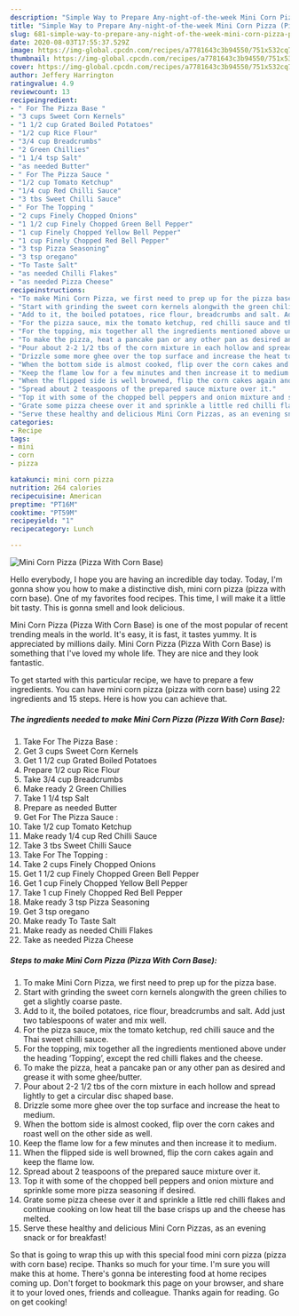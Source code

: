 ```yaml
---
description: "Simple Way to Prepare Any-night-of-the-week Mini Corn Pizza (Pizza With Corn Base)"
title: "Simple Way to Prepare Any-night-of-the-week Mini Corn Pizza (Pizza With Corn Base)"
slug: 681-simple-way-to-prepare-any-night-of-the-week-mini-corn-pizza-pizza-with-corn-base
date: 2020-08-03T17:55:37.529Z
image: https://img-global.cpcdn.com/recipes/a7781643c3b94550/751x532cq70/mini-corn-pizza-pizza-with-corn-base-recipe-main-photo.jpg
thumbnail: https://img-global.cpcdn.com/recipes/a7781643c3b94550/751x532cq70/mini-corn-pizza-pizza-with-corn-base-recipe-main-photo.jpg
cover: https://img-global.cpcdn.com/recipes/a7781643c3b94550/751x532cq70/mini-corn-pizza-pizza-with-corn-base-recipe-main-photo.jpg
author: Jeffery Harrington
ratingvalue: 4.9
reviewcount: 13
recipeingredient:
- " For The Pizza Base "
- "3 cups Sweet Corn Kernels"
- "1 1/2 cup Grated Boiled Potatoes"
- "1/2 cup Rice Flour"
- "3/4 cup Breadcrumbs"
- "2 Green Chillies"
- "1 1/4 tsp Salt"
- "as needed Butter"
- " For The Pizza Sauce "
- "1/2 cup Tomato Ketchup"
- "1/4 cup Red Chilli Sauce"
- "3 tbs Sweet Chilli Sauce"
- " For The Topping "
- "2 cups Finely Chopped Onions"
- "1 1/2 cup Finely Chopped Green Bell Pepper"
- "1 cup Finely Chopped Yellow Bell Pepper"
- "1 cup Finely Chopped Red Bell Pepper"
- "3 tsp Pizza Seasoning"
- "3 tsp oregano"
- "To Taste Salt"
- "as needed Chilli Flakes"
- "as needed Pizza Cheese"
recipeinstructions:
- "To make Mini Corn Pizza, we first need to prep up for the pizza base."
- "Start with grinding the sweet corn kernels alongwith the green chilies to get a slightly coarse paste."
- "Add to it, the boiled potatoes, rice flour, breadcrumbs and salt. Add just two tablespoons of water and mix well."
- "For the pizza sauce, mix the tomato ketchup, red chilli sauce and the Thai sweet chilli sauce."
- "For the topping, mix together all the ingredients mentioned above under the heading ‘Topping’, except the red chilli flakes and the cheese."
- "To make the pizza, heat a pancake pan or any other pan as desired and grease it with some ghee/butter."
- "Pour about 2-2 1/2 tbs of the corn mixture in each hollow and spread lightly to get a circular disc shaped base."
- "Drizzle some more ghee over the top surface and increase the heat to medium."
- "When the bottom side is almost cooked, flip over the corn cakes and roast well on the other side as well."
- "Keep the flame low for a few minutes and then increase it to medium."
- "When the flipped side is well browned, flip the corn cakes again and keep the flame low."
- "Spread about 2 teaspoons of the prepared sauce mixture over it."
- "Top it with some of the chopped bell peppers and onion mixture and sprinkle some more pizza seasoning if desired."
- "Grate some pizza cheese over it and sprinkle a little red chilli flakes and continue cooking on low heat till the base crisps up and the cheese has melted."
- "Serve these healthy and delicious Mini Corn Pizzas, as an evening snack or for breakfast!"
categories:
- Recipe
tags:
- mini
- corn
- pizza

katakunci: mini corn pizza 
nutrition: 264 calories
recipecuisine: American
preptime: "PT16M"
cooktime: "PT59M"
recipeyield: "1"
recipecategory: Lunch

---
```



![Mini Corn Pizza (Pizza With Corn Base)](https://img-global.cpcdn.com/recipes/a7781643c3b94550/751x532cq70/mini-corn-pizza-pizza-with-corn-base-recipe-main-photo.jpg)

Hello everybody, I hope you are having an incredible day today. Today, I'm gonna show you how to make a distinctive dish, mini corn pizza (pizza with corn base). One of my favorites food recipes. This time, I will make it a little bit tasty. This is gonna smell and look delicious.



Mini Corn Pizza (Pizza With Corn Base) is one of the most popular of recent trending meals in the world. It's easy, it is fast, it tastes yummy. It is appreciated by millions daily. Mini Corn Pizza (Pizza With Corn Base) is something that I've loved my whole life. They are nice and they look fantastic.


To get started with this particular recipe, we have to prepare a few ingredients. You can have mini corn pizza (pizza with corn base) using 22 ingredients and 15 steps. Here is how you can achieve that.

<!--inarticleads1-->

##### The ingredients needed to make Mini Corn Pizza (Pizza With Corn Base):

1. Take  For The Pizza Base :
1. Get 3 cups Sweet Corn Kernels
1. Get 1 1/2 cup Grated Boiled Potatoes
1. Prepare 1/2 cup Rice Flour
1. Take 3/4 cup Breadcrumbs
1. Make ready 2 Green Chillies
1. Take 1 1/4 tsp Salt
1. Prepare as needed Butter
1. Get  For The Pizza Sauce :
1. Take 1/2 cup Tomato Ketchup
1. Make ready 1/4 cup Red Chilli Sauce
1. Take 3 tbs Sweet Chilli Sauce
1. Take  For The Topping :
1. Take 2 cups Finely Chopped Onions
1. Get 1 1/2 cup Finely Chopped Green Bell Pepper
1. Get 1 cup Finely Chopped Yellow Bell Pepper
1. Take 1 cup Finely Chopped Red Bell Pepper
1. Make ready 3 tsp Pizza Seasoning
1. Get 3 tsp oregano
1. Make ready To Taste Salt
1. Make ready as needed Chilli Flakes
1. Take as needed Pizza Cheese




<!--inarticleads2-->

##### Steps to make Mini Corn Pizza (Pizza With Corn Base):

1. To make Mini Corn Pizza, we first need to prep up for the pizza base.
1. Start with grinding the sweet corn kernels alongwith the green chilies to get a slightly coarse paste.
1. Add to it, the boiled potatoes, rice flour, breadcrumbs and salt. Add just two tablespoons of water and mix well.
1. For the pizza sauce, mix the tomato ketchup, red chilli sauce and the Thai sweet chilli sauce.
1. For the topping, mix together all the ingredients mentioned above under the heading ‘Topping’, except the red chilli flakes and the cheese.
1. To make the pizza, heat a pancake pan or any other pan as desired and grease it with some ghee/butter.
1. Pour about 2-2 1/2 tbs of the corn mixture in each hollow and spread lightly to get a circular disc shaped base.
1. Drizzle some more ghee over the top surface and increase the heat to medium.
1. When the bottom side is almost cooked, flip over the corn cakes and roast well on the other side as well.
1. Keep the flame low for a few minutes and then increase it to medium.
1. When the flipped side is well browned, flip the corn cakes again and keep the flame low.
1. Spread about 2 teaspoons of the prepared sauce mixture over it.
1. Top it with some of the chopped bell peppers and onion mixture and sprinkle some more pizza seasoning if desired.
1. Grate some pizza cheese over it and sprinkle a little red chilli flakes and continue cooking on low heat till the base crisps up and the cheese has melted.
1. Serve these healthy and delicious Mini Corn Pizzas, as an evening snack or for breakfast!




So that is going to wrap this up with this special food mini corn pizza (pizza with corn base) recipe. Thanks so much for your time. I'm sure you will make this at home. There's gonna be interesting food at home recipes coming up. Don't forget to bookmark this page on your browser, and share it to your loved ones, friends and colleague. Thanks again for reading. Go on get cooking!
